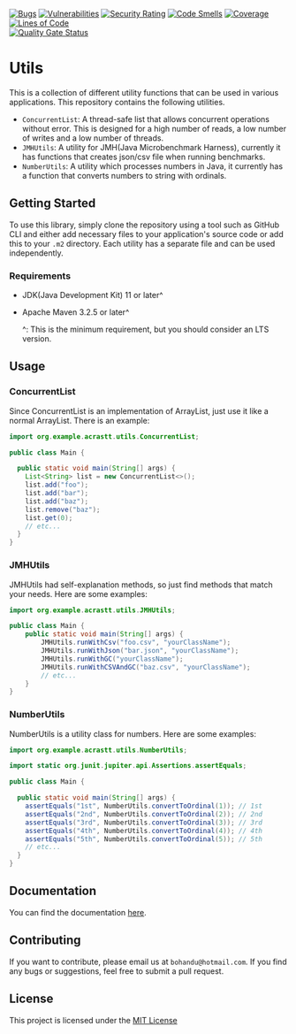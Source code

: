 [![Bugs](https://sonarcloud.io/api/project_badges/measure?project=acrastt_Utils&metric=bugs)](https://sonarcloud.io/summary/new_code?id=acrastt_Utils)
[![Vulnerabilities](https://sonarcloud.io/api/project_badges/measure?project=acrastt_Utils&metric=vulnerabilities)](https://sonarcloud.io/summary/new_code?id=acrastt_Utils)
[![Security Rating](https://sonarcloud.io/api/project_badges/measure?project=acrastt_Utils&metric=security_rating)](https://sonarcloud.io/summary/new_code?id=acrastt_Utils)
[![Code Smells](https://sonarcloud.io/api/project_badges/measure?project=acrastt_Utils&metric=code_smells)](https://sonarcloud.io/summary/new_code?id=acrastt_Utils)
[![Coverage](https://sonarcloud.io/api/project_badges/measure?project=acrastt_Utils&metric=coverage)](https://sonarcloud.io/summary/new_code?id=acrastt_Utils)
[![Lines of Code](https://sonarcloud.io/api/project_badges/measure?project=acrastt_Utils&metric=ncloc)](https://sonarcloud.io/summary/new_code?id=acrastt_Utils)\
[![Quality Gate Status](https://sonarcloud.io/api/project_badges/measure?project=acrastt_Utils&metric=alert_status)](https://sonarcloud.io/summary/new_code?id=acrastt_Utils)
# Utils

This is a collection of different utility functions that can be used in
various applications. This repository contains the following utilities.

- `ConcurrentList`: A thread-safe list that allows concurrent operations
  without error.
  This is designed for a high number of reads,
  a low number of writes and a low number of threads.
- `JMHUtils`: A utility for JMH(Java Microbenchmark Harness), currently it has
  functions that creates json/csv file when running benchmarks.
- `NumberUtils`: A utility which processes numbers in Java, it currently has
  a function that converts numbers to string with ordinals.

## Getting Started

To use this library, simply clone the repository using a tool such as GitHub CLI
and either add necessary files to your application's source code or
add this to your `.m2` directory.
Each utility has a separate file and can be used independently.

### Requirements

- JDK(Java Development Kit) 11 or later^
- Apache Maven 3.2.5 or later^

  ^: This is the minimum requirement, but you should consider an LTS version.

## Usage

### ConcurrentList

Since ConcurrentList is an implementation of ArrayList, just use it
like a normal ArrayList. There is an example:

```java
import org.example.acrastt.utils.ConcurrentList;

public class Main {

  public static void main(String[] args) {
    List<String> list = new ConcurrentList<>();
    list.add("foo");
    list.add("bar");
    list.add("baz");
    list.remove("baz");
    list.get(0);
    // etc...
  }
}
```

### JMHUtils

JMHUtils had self-explanation methods, so just find methods that
match your needs.
Here are some examples:

```java
import org.example.acrastt.utils.JMHUtils;

public class Main {
    public static void main(String[] args) {
        JMHUtils.runWithCsv("foo.csv", "yourClassName");
        JMHUtils.runWithJson("bar.json", "yourClassName");
        JMHUtils.runWithGC("yourClassName");
        JMHUtils.runWithCSVAndGC("baz.csv", "yourClassName");
        // etc...
    }
}
```

### NumberUtils

NumberUtils is a utility class for numbers. Here are some examples:

```java
import org.example.acrastt.utils.NumberUtils;

import static org.junit.jupiter.api.Assertions.assertEquals;

public class Main {

  public static void main(String[] args) {
    assertEquals("1st", NumberUtils.convertToOrdinal(1)); // 1st
    assertEquals("2nd", NumberUtils.convertToOrdinal(2)); // 2nd
    assertEquals("3rd", NumberUtils.convertToOrdinal(3)); // 3rd
    assertEquals("4th", NumberUtils.convertToOrdinal(4)); // 4th
    assertEquals("5th", NumberUtils.convertToOrdinal(5)); // 5th
    // etc...
  }
}
```

## Documentation

You can find the documentation [here](javadoc/index.html).

## Contributing

If you want to contribute, please email us at `bohandu@hotmail.com`.
If you find any bugs or suggestions, feel free to submit a pull request.

## License

This project is licensed under the [MIT License](LICENSE.txt)